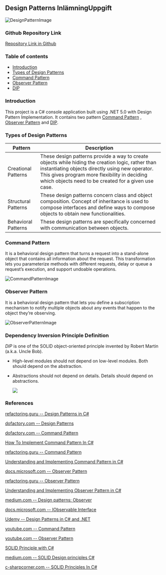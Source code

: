 
## Design Patterns InlämningUppgift
![DesignPatternImage](https://www.syncfusion.com/blogs/wp-content/uploads/2019/08/Tile-1.jpg)

### Github Repository Link
[Repository Link in Github](https://github.com/Dtodesign/designPatterns)

###  Table of contents
* [Introduction](#introduction)
* [Types of Design Patterns](#types-of-design-patterns)
* [Command Pattern](#command-pattern)
* [Observer Pattern](#observer-pattern)
* [DIP](#dip)


### Introduction

This project is a C# console application built using .NET 5.0 with Design Pattern Implementation. It contains two pattern [Command Pattern](https://refactoring.guru/design-patterns/command) , [Observer Pattern](https://refactoring.guru/design-patterns/observer) and [DIP](https://www.tutorialsteacher.com/ioc/dependency-inversion-principle).


### Types of Design Patterns

 Pattern | Description 
 ------- | ------ 
 Creational Patterns | These design patterns provide a way to create objects while hiding the creation logic, rather than instantiating objects directly using new operator. This gives program more flexibility in deciding which objects need to be created for a given use case. 
 Structural Patterns |These design patterns concern class and object composition. Concept of inheritance is used to compose interfaces and define ways to compose objects to obtain new functionalities. 
 Behavioral Patterns | These design patterns are specifically concerned with communication between objects.




### Command Pattern
It  is a behavioral design pattern that turns a request into a stand-alone object that contains all information about the request. This transformation lets you parameterize methods with different requests, delay or queue a request’s execution, and support undoable operations.


![CommandPatternImage](https://refactoring.guru/images/patterns/diagrams/command/structure.png)


### Observer Pattern
It  is a behavioral design pattern that lets you define a subscription mechanism to notify multiple objects about any events that happen to the object they’re observing.

![ObserverPatternImage](https://refactoring.guru/images/patterns/diagrams/observer/structure.png)

### Dependency Inversion Principle Definition

*DIP* is one of the SOLID object-oriented principle invented by Robert Martin (a.k.a. Uncle Bob).
- High-level modules should not depend on low-level modules. Both should depend on the abstraction.
- Abstractions should not depend on details. Details should depend on abstractions.

    ![](https://miro.medium.com/max/700/1*b6EH_TCw1gEvhGe8eT4VTg.png)
    
    
### References

[refactoring.guru -- Design Patterns in C#](https://refactoring.guru/design-patterns/csharp)

[dofactory.com -- Design Patterns](https://www.dofactory.com/net/design-patterns)

[dofactory.com -- Command Pattern](https://www.dofactory.com/net/command-design-pattern)

[How To Implement Command Pattern In C#](https://www.infoworld.com/article/3409800/how-to-use-the-command-design-pattern-in-c.html)

[refactoring.guru -- Command Pattern](https://refactoring.guru/design-patterns/command/csharp/example)

[Understanding and Implementing Command Pattern in C#](https://www.codeproject.com/Articles/339390/Understanding-and-Implementing-Command-Pattern-in)

[docs.microsoft.com -- Observer Pattern](https://docs.microsoft.com/en-us/dotnet/standard/events/observer-design-pattern)

[refactoring.guru -- Observer Pattern](https://refactoring.guru/design-patterns/observer)

[Understanding and Implementing Observer Pattern in C#](https://www.codeproject.com/Articles/328361/Understanding-and-Implementing-Observer-Pattern-in)

[medium.com -- Design patterns: Observer](https://medium.com/@sawomirkowalski/design-patterns-observer-5832ad7e0ddf)

[docs.microsoft.com -- IObservable Interface](https://docs.microsoft.com/en-us/dotnet/api/system.iobservable-1?view=net-5.0)

[Udemy -- Design Patterns in C# and .NET](https://www.udemy.com/course/design-patterns-csharp-dotnet/)

[youtube.com -- Command Pattern](https://www.youtube.com/watch?v=9qA5kw8dcSU&ab_channel=ChristopherOkhravi)

[youtube.com -- Observer Pattern](https://www.youtube.com/watch?v=_BpmfnqjgzQ&ab_channel=ChristopherOkhravi)

[SOLID Principle with C#](https://www.codeproject.com/Tips/1033646/SOLID-Principle-with-Csharp-Example)

[medium.com -- SOLID Design principles C#](https://medium.com/@mirzafarrukh13/solid-design-principles-c-de157c500425)

[c-sharpcorner.com -- SOLID Principles In C#](https://www.c-sharpcorner.com/UploadFile/damubetha/solid-principles-in-C-Sharp)


